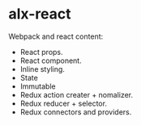 # alx-react
Webpack and react content:
- React props.
- React component.
- Inline styling.
- State
- Immutable
- Redux action creater + nomalizer.
- Redux reducer + selector.
- Redux connectors and providers.
